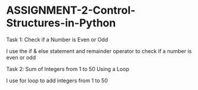 # ASSIGNMENT-2-Control-Structures-in-Python

Task 1: Check if a Number is Even or Odd

I use the if & else statement and remainder operator to check if a number is even or odd


Task 2: Sum of Integers from 1 to 50 Using a Loop

I use for loop to add integers from 1 to 50
